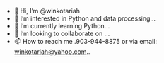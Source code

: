- 👋 Hi, I’m @winkotariah
- 👀 I’m interested in Python and data processing...
- 🌱 I’m currently learning Python...
- 💞️ I’m looking to collaborate on ...
- 📫 How to reach me .903-944-8875 or via email: winkotariah@yahoo.com..

<!---
winkotariah/winkotariah is a ✨ special ✨ repository because its `README.md` (this file) appears on your GitHub profile.
You can click the Preview link to take a look at your changes.
--->
